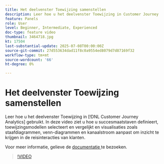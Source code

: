 ```yaml
---
title: Het deelvenster Toewijzing samenstellen
description: Leer hoe u het deelvenster Toewijzing in Customer Journey Analytics kunt gebruiken.
feature: Panels
role: User
level: Beginner, Intermediate, Experienced
doc-type: feature video
thumbnail: 3464718.jpg
kt: 17504
last-substantial-update: 2025-07-08T00:00:00Z
source-git-commit: 27d553634dad11f8c0a9554ed8079d7d87169f32
workflow-type: tm+mt
source-wordcount: '66'
ht-degree: 0%

---
```


# Het deelvenster Toewijzing samenstellen

Leer hoe u het deelvenster Toewijzing in [!DNL Customer Journey Analytics] gebruikt. In deze video ziet u hoe u succesmaatstaven definieert, toewijzingsmodellen selecteert en vergelijkt en visualisaties zoals staafdiagrammen, venn-diagrammen en kanaalstroom aanpast om inzicht te krijgen in de reisinteracties van klanten.

Voor meer informatie, gelieve de [ documentatie ](https://experienceleague.adobe.com/nl/docs/analytics-platform/using/cja-workspace/panels/attribution) te bezoeken.

>[!VIDEO](https://video.tv.adobe.com/v/3464728/?learn=on&captions=dut)